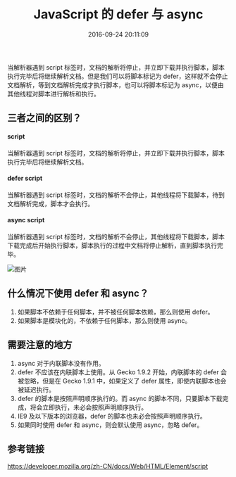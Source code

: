 ﻿---
title: JavaScript 的 defer 与 async
date: 2016-09-24 20:11:09
permalink: defer-and-async
categories:
- 开发
tags:
- JavaScript
---

当解析器遇到 script 标签时，文档的解析将停止，并立即下载并执行脚本，脚本执行完毕后将继续解析文档。但是我们可以将脚本标记为 defer，这样就不会停止文档解析，等到文档解析完成才执行脚本，也可以将脚本标记为 async，以便由其他线程对脚本进行解析和执行。

<!-- more -->

## 三者之间的区别？

#### script

当解析器遇到 script 标签时，文档的解析将停止，并立即下载并执行脚本，脚本执行完毕后将继续解析文档。

#### defer script

当解析器遇到 script 标签时，文档的解析不会停止，其他线程将下载脚本，待到文档解析完成，脚本才会执行。

#### async script

当解析器遇到 script 标签时，文档的解析不会停止，其他线程将下载脚本，脚本下载完成后开始执行脚本，脚本执行的过程中文档将停止解析，直到脚本执行完毕。

![图片](https://oawrwnnqp.qnssl.com/2016/09/24/defer-and-async/B@%60PL@$S@6PJJF%25UO%7DXS%29A8.jpg)

## 什么情况下使用 defer 和 async？

1. 如果脚本不依赖于任何脚本，并不被任何脚本依赖，那么则使用 defer。
2. 如果脚本是模块化的，不依赖于任何脚本，那么则使用 async。

## 需要注意的地方

1. async 对于内联脚本没有作用。
2. defer 不应该在内联脚本上使用。从 Gecko 1.9.2 开始，内联脚本的 defer 会被忽略，但是在 Gecko 1.9.1 中，如果定义了 defer 属性，即使内联脚本也会被延迟执行。
3. defer 的脚本是按照声明顺序执行的。而 async 的脚本不同，只要脚本下载完成，将会立即执行，未必会按照声明顺序执行。
4. IE9 及以下版本的浏览器，defer 的脚本也未必会按照声明顺序执行。
5. 如果同时使用 defer 和 async，则会默认使用 async，忽略 defer。

## 参考链接

https://developer.mozilla.org/zh-CN/docs/Web/HTML/Element/script
